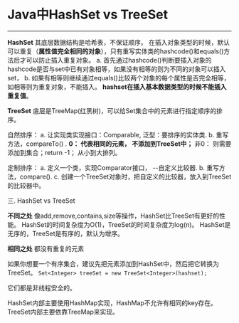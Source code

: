 # Java中HashSet vs TreeSet

---

**HashSet**
其底层数据结构是哈希表，不保证顺序。
在插入对象类型的时候，默认可以重复（**属性值完全相同的对象**），只有重写实体类的hashcode()和equals()方法后才可以防止插入重复对象。
a. 首先通过hashcode()判断要插入对象的hashcode是否与set中已有对象相等，如果没有相等的则为不同的对象可以插入set，
b. 如果有相等则继续通过equals()比较两个对象的每个属性是否完全相等，如相等则为重复对象，不能插入。
**hashset在插入基本数据类型的时候不能插入重复值**。

**TreeSet**
底层是TreeMap(红黑树)，可以给Set集合中的元素进行指定顺序的排序。

自然排序：
a. 让实现类实现接口：Comparable, 泛型：要排序的实体类.
b. 重写方法，compareTo() .
**0： 代表相同的元素， 不添加到TreeSet中；**
非0： 则需要添加到集合；return -1； 从小到大排列。

定制排序：
a. 定义一个类，实现Comparator接口， --自定义比较器.
b. 重写方法，compare().
c. 创建一个TreeSet对象时，把自定义的比较器，放入到TreeSet的比较器中。

三. HashSet vs TreeSet

**不同之处**
像add,remove,contains,size等操作，HashSet比TreeSet有更好的性能。
HashSet的时间复杂度为O(1)，TreeSet的时间复杂度为log(n)。
HashSet是无序的，TreeSet是有序的，默认为增序。

**相同之处**
都没有重复的元素


如果你想要一个有序集合，建议先把元素添加到HashSet中，然后把它转换为TreeSet。
 `Set<Integer> treeSet = new TreeSet<Integer>(hashset);`
 
它们都是非线程安全的。

HashSet内部主要使用HashMap实现，HashMap不允许有相同的key存在。
TreeSet内部主要依靠TreeMap来实现。
